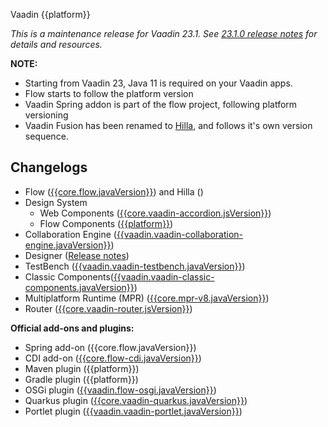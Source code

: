 Vaadin {{platform}}

*This is a maintenance release for Vaadin 23.1. See [23.1.0 release notes](https://github.com/vaadin/platform/releases/tag/23.1.0) for details and resources.*

**NOTE:**
- Starting from Vaadin 23, Java 11 is required on your Vaadin apps.
- Flow starts to follow the platform version
- Vaadin Spring addon is part of the flow project, following platform versioning
- Vaadin Fusion has been renamed to [Hilla](https://github.com/vaadin/hilla#hilla), and follows it's own version sequence.

## Changelogs

<!-- Remove the ones that do not contain any changes/updates -->

- Flow ([{{core.flow.javaVersion}}](https://github.com/vaadin/flow/releases/tag/{{core.flow.javaVersion}})) and Hilla (<!-- Insert Version -->)
- Design System
  - Web Components ([{{core.vaadin-accordion.jsVersion}}](https://github.com/vaadin/web-components/releases/tag/v{{core.vaadin-accordion.jsVersion}}))
  - Flow Components ([{{platform}}](https://github.com/vaadin/flow-components/releases/tag/{{platform}}))
- Collaboration Engine ([{{vaadin.vaadin-collaboration-engine.javaVersion}}](https://github.com/vaadin/collaboration-engine/releases/tag/{{vaadin.vaadin-collaboration-engine.javaVersion}}))
- Designer ([Release notes](https://github.com/vaadin/designer/blob/master/RELEASE-NOTES.md))
- TestBench ([{{vaadin.vaadin-testbench.javaVersion}}](https://github.com/vaadin/testbench/releases/tag/{{vaadin.vaadin-testbench.javaVersion}}))
- Classic Components([{{vaadin.vaadin-classic-components.javaVersion}}](https://github.com/vaadin/classic-components/releases/tag/{{vaadin.vaadin-classic-components.javaVersion}}))
- Multiplatform Runtime (MPR) ([{{core.mpr-v8.javaVersion}}](https://github.com/vaadin/multiplatform-runtime/releases/tag/{{core.mpr-v8.javaVersion}}))
- Router ([{{core.vaadin-router.jsVersion}}](https://github.com/vaadin/vaadin-router/releases/tag/v{{core.vaadin-router.jsVersion}}))

**Official add-ons and plugins:**

- Spring add-on ({{core.flow.javaVersion}})
- CDI add-on ([{{core.flow-cdi.javaVersion}}](https://github.com/vaadin/cdi/releases/tag/{{core.flow-cdi.javaVersion}}))
- Maven plugin ({{platform}})
- Gradle plugin ({{platform}})
- OSGi plugin ([{{vaadin.flow-osgi.javaVersion}}](https://github.com/vaadin/osgi/releases/tag/{{vaadin.flow-osgi.javaVersion}}))
- Quarkus plugin ([{{core.vaadin-quarkus.javaVersion}}](https://github.com/vaadin/quarkus/releases/tag/{{core.vaadin-quarkus.javaVersion}}))
- Portlet plugin ([{{vaadin.vaadin-portlet.javaVersion}}](https://github.com/vaadin/portlet/releases/tag/{{vaadin.vaadin-portlet.javaVersion}}))

